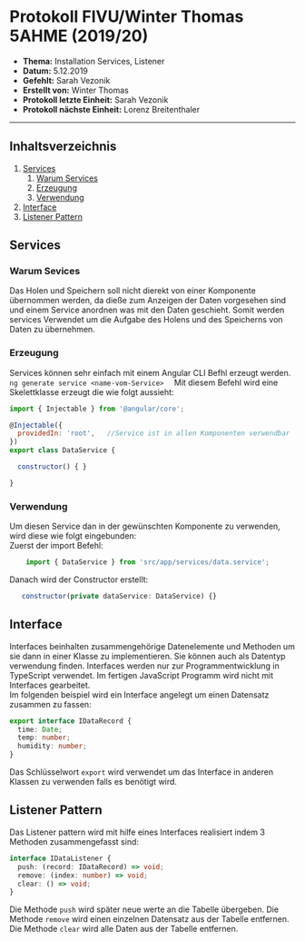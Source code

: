 # Protokoll FIVU/Winter Thomas 5AHME (2019/20)
* **Thema:** Installation Services, Listener
* **Datum:** 5.12.2019
* **Gefehlt:** Sarah Vezonik
* **Erstellt von:** Winter Thomas
* **Protokoll letzte Einheit:** Sarah Vezonik
* **Protokoll nächste Einheit:** Lorenz Breitenthaler  

----------------------------------------------------------------------------------------------

## Inhaltsverzeichnis
1. [Services](#services)  
    1. [Warum Services](#warum-services)  
    2. [Erzeugung](#erzeugung)  
    3. [Verwendung](#verwendung)  
2. [Interface](#interface)  
3. [Listener Pattern](#listener-pattern)  

## Services  
### Warum Sevices 
Das Holen und Speichern soll nicht dierekt von einer Komponente übernommen werden, da dieße zum Anzeigen der Daten vorgesehen sind und einem Service anordnen was mit den Daten geschieht. Somit werden services Verwendet um die Aufgabe des Holens und des Speicherns von Daten zu übernehmen.  

### Erzeugung  
Services können sehr einfach mit einem Angular CLI Befhl erzeugt werden.  
```ng generate service <name-vom-Service>  ```
Mit diesem Befehl wird eine Skelettklasse erzeugt die wie folgt aussieht:  
```javascript  
import { Injectable } from '@angular/core';  

@Injectable({
  providedIn: 'root',   //Service ist in allen Komponenten verwendbar
})
export class DataService {

  constructor() { }

}
```
### Verwendung
Um diesen Service dan in der gewünschten Komponente zu verwenden, wird diese wie folgt eingebunden:  
Zuerst der import Befehl:  
```javascript 
    import { DataService } from 'src/app/services/data.service';
```
Danach wird der Constructor erstellt:
```javascript  
   constructor(private dataService: DataService) {}
```  
## Interface  
Interfaces beinhalten zusammengehörige Datenelemente und Methoden um sie dann in einer Klasse zu implementieren. Sie können auch als Datentyp verwendung finden. Interfaces werden nur zur Programmentwicklung in TypeScript verwendet. Im fertigen JavaScript Programm wird nicht mit Interfaces gearbeitet.  
Im folgenden beispiel wird ein Interface angelegt um einen Datensatz zusammen zu fassen:  

```typescript
export interface IDataRecord {
  time: Date;
  temp: number;
  humidity: number;
}
```
Das Schlüsselwort ```export``` wird verwendet um das Interface in anderen Klassen zu verwenden falls es benötigt wird.  

## Listener Pattern  
Das Listener pattern wird mit hilfe eines Interfaces realisiert indem 3 Methoden zusammengefasst sind:  
``` typescript  
interface IDataListener {
  push: (record: IDataRecord) => void;
  remove: (index: number) => void;
  clear: () => void;
}
```  
Die Methode ```push``` wird später neue werte an die Tabelle übergeben.
Die Methode ```remove``` wird einen einzelnen Datensatz aus der Tabelle entfernen.
Die Methode ```clear``` wird alle Daten aus der Tabelle entfernen.







